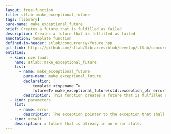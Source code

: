 ```yaml
---
layout: free-function
title: stlab::make_exceptional_future
tags: [library]
pure-name: make_exceptional_future
brief: Creates a future that is fulfilled as failed
description: Creates a future that is fulfilled as failed
annotation: template function
defined-in-header: stlab/concurrency/future.hpp
git-link: https://github.com/stlab/libraries/blob/develop/stlab/concurrency/future.hpp
entities:
  - kind: overloads
    name: stlab::make_exceptional_future
    list:
      - name: make_exceptional_future
        pure-name: make_exceptional_future
        declaration: |
            template <typename T>
            future<T> make_exceptional_future(std::exception_ptr error)
        description: This function creates a future that is fulfilled as failed.
  - kind: parameters
    list:
      - name: error
        description: The exception pointer to the exception that shall be the result of the fulfilled future
  - kind: result
    description: a future that is already in an error state.
---
```

